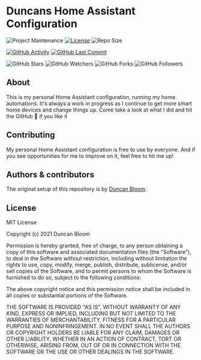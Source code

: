 # Duncans Home Assistant Configuration

![Project Maintenance][maintenance-shield]
[![License][license-shield]][license]
![Repo Size][size-shield]

[![GitHub Activity][commits-shield]][commits]
[![GitHub Last Commit][last-commit-shield]][commits]

![GitHub Stars][stars-shield]
![GitHub Watchers][watchers-shield]
![GitHub Forks][forks-shield]
![GitHub Followers][followers-shield]

## About

This is my personal Home Assistant configuration, running my home automations.
It's always a work in progress as I continue to get more smart home devices and change things up.
Come take a look at what I did and hit the GitHub :star2: if you like it

## Contributing

My personal Home Assistant configuration is free to use by everyone. And if you see opportunities for me to improve on it, feel free to hit me up!

## Authors & contributors

The original setup of this repository is by [Duncan Bloom][dbloom86].

## License

MIT License

Copyright (c) 2021 Duncan Bloom

Permission is hereby granted, free of charge, to any person obtaining a copy
of this software and associated documentation files (the "Software"), to deal
in the Software without restriction, including without limitation the rights
to use, copy, modify, merge, publish, distribute, sublicense, and/or sell
copies of the Software, and to permit persons to whom the Software is
furnished to do so, subject to the following conditions:

The above copyright notice and this permission notice shall be included in all
copies or substantial portions of the Software.

THE SOFTWARE IS PROVIDED "AS IS", WITHOUT WARRANTY OF ANY KIND, EXPRESS OR
IMPLIED, INCLUDING BUT NOT LIMITED TO THE WARRANTIES OF MERCHANTABILITY,
FITNESS FOR A PARTICULAR PURPOSE AND NONINFRINGEMENT. IN NO EVENT SHALL THE
AUTHORS OR COPYRIGHT HOLDERS BE LIABLE FOR ANY CLAIM, DAMAGES OR OTHER
LIABILITY, WHETHER IN AN ACTION OF CONTRACT, TORT OR OTHERWISE, ARISING FROM,
OUT OF OR IN CONNECTION WITH THE SOFTWARE OR THE USE OR OTHER DEALINGS IN THE
SOFTWARE.

[commits-shield]: https://img.shields.io/github/commit-activity/m/dbloom86/homeassistant?style=plastic
[commits]: https://github.com/dbloom86/HomeAssistant/commits/master
[dbloom86]: https://github.com/dbloom86
[home-assistant]: https://home-assistant.io
[license-shield]: https://img.shields.io/github/license/dbloom86/homeassistant?style=plastic
[license]: https://github.com/dbloom86/HomeAssistant/blob/master/LICENSE
[maintenance-shield]: https://img.shields.io/maintenance/yes/2022?style=plastic
[last-commit-shield]: https://img.shields.io/github/last-commit/dbloom86/homeassistant?style=plastic
[stars-shield]: https://img.shields.io/github/stars/dbloom86/homeassistant?style=social
[forks-shield]: https://img.shields.io/github/forks/dbloom86/homeassistant?style=social
[watchers-shield]: https://img.shields.io/github/watchers/dbloom86/homeassistant?style=social
[followers-shield]: https://img.shields.io/github/followers/dbloom86?style=social
[size-shield]: https://img.shields.io/github/repo-size/dbloom86/homeassistant?style=plastic